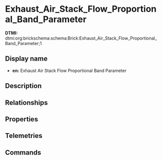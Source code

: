 # Exhaust_Air_Stack_Flow_Proportional_Band_Parameter
**DTMI:** dtmi:org:brickschema:schema:Brick:Exhaust_Air_Stack_Flow_Proportional_Band_Parameter;1
## Display name
- **en:** Exhaust Air Stack Flow Proportional Band Parameter
## Description
## Relationships
## Properties
## Telemetries
## Commands
